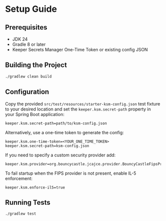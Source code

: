 # Setup Guide

## Prerequisites
- JDK 24
- Gradle 8 or later
- Keeper Secrets Manager One-Time Token or existing config JSON

## Building the Project
```bash
./gradlew clean build
```

## Configuration

Copy the provided `src/test/resources/starter-ksm-config.json` test fixture to your desired location and set the `keeper.ksm.secret-path` property in your Spring Boot application:

```properties
keeper.ksm.secret-path=path/to/ksm-config.json
```

Alternatively, use a one-time token to generate the config:

```properties
keeper.ksm.one-time-token=<YOUR_ONE_TIME_TOKEN>
keeper.ksm.secret-path=ksm-config.json
```

If you need to specify a custom security provider add:

```properties
keeper.ksm.provider=org.bouncycastle.jcajce.provider.BouncyCastleFipsProvider
```

To fail startup when the FIPS provider is not present, enable IL-5 enforcement:

```properties
keeper.ksm.enforce-il5=true
```

## Running Tests

```bash
./gradlew test
```
